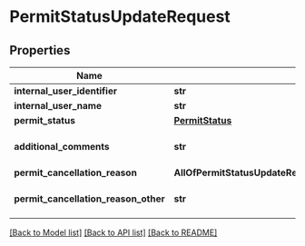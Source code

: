 # PermitStatusUpdateRequest

## Properties
Name | Type | Description | Notes
------------ | ------------- | ------------- | -------------
**internal_user_identifier** | **str** | Max length 100 characters | [optional] 
**internal_user_name** | **str** | Max length 100 characters | [optional] 
**permit_status** | [**PermitStatus**](PermitStatus.md) |  | 
**additional_comments** | **str** | Required if permit_status &#x3D; refused Max length 500 characters | [optional] 
**permit_cancellation_reason** | **AllOfPermitStatusUpdateRequestPermitCancellationReason** |  | [optional] 
**permit_cancellation_reason_other** | **str** | Required if permit_cancellation_reason is other | [optional] 

[[Back to Model list]](../README.md#documentation-for-models) [[Back to API list]](../README.md#documentation-for-api-endpoints) [[Back to README]](../README.md)

